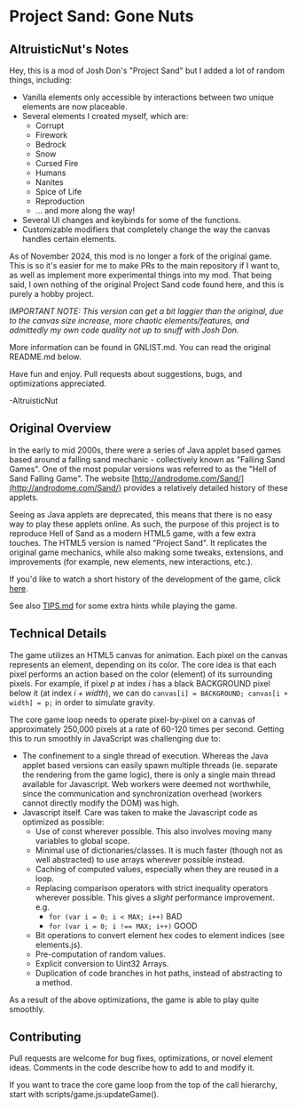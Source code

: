 # Project Sand: Gone Nuts

AltruisticNut's Notes
---------------------

Hey, this is a mod of Josh Don's "Project Sand" but I added a lot of random things, including:

+ Vanilla elements only accessible by interactions between two unique elements are now placeable.
+ Several elements I created myself, which are:
  + Corrupt
  + Firework
  + Bedrock
  + Snow
  + Cursed Fire
  + Humans
  + Nanites
  + Spice of Life
  + Reproduction
  + ... and more along the way!
+ Several UI changes and keybinds for some of the functions.
+ Customizable modifiers that completely change the way the canvas handles certain elements.

As of November 2024, this mod is no longer a fork of the original game. This is so it's easier for me to make PRs to the main repository if I want to, as well as implement more experimental things into my mod. That being said, I own nothing of the original Project Sand code found here, and this is purely a hobby project.

*IMPORTANT NOTE: This version can get a bit laggier than the original, due to the canvas size increase, more chaotic elements/features, and admittedly my own code quality not up to snuff with Josh Don.*

More information can be found in GNLIST.md. You can read the original README.md below.

Have fun and enjoy. Pull requests about suggestions, bugs, and optimizations appreciated.

-AltruisticNut

Original Overview
-----------------

In the early to mid 2000s, there were a series of Java applet based games based around a falling sand mechanic - collectively known as "Falling Sand Games". One of the most popular versions was referred to as the "Hell of Sand Falling Game". The website [http://androdome.com/Sand/](http://androdome.com/Sand/) provides a relatively detailed history of these applets.

Seeing as Java applets are deprecated, this means that there is no easy way to play these applets online. As such, the purpose of this project is to reproduce Hell of Sand as a modern HTML5 game, with a few extra touches. The HTML5 version is named "Project Sand".  It replicates the original game mechanics, while also making some tweaks, extensions, and improvements (for example, new elements, new interactions, etc.).

If you'd like to watch a short history of the development of the game, click [here](https://youtu.be/8J9ljXbWR8k).

See also [TIPS.md](TIPS.md) for some extra hints while playing the game.

Technical Details
-----------------

The game utilizes an HTML5 canvas for animation. Each pixel on the canvas represents an element, depending on its color. The core idea is that each pixel performs an action based on the color (element) of its surrounding pixels. For example, if pixel *p* at index *i* has a black BACKGROUND pixel below it (at index *i + width*), we can do `canvas[i] = BACKGROUND; canvas[i + width] = p;` in order to simulate gravity.

The core game loop needs to operate pixel-by-pixel on a canvas of approximately 250,000 pixels at a rate of 60-120 times per second. Getting this to run smoothly in JavaScript was challenging due to:
+ The confinement to a single thread of execution. Whereas the Java applet based versions can easily spawn multiple threads (ie. separate the rendering from the game logic), there is only a single main thread available for Javascript. Web workers were deemed not worthwhile, since the communication and synchronization overhead (workers cannot directly modify the DOM) was high.
+ Javascript itself. Care was taken to make the Javascript code as optimized as possible:
  + Use of const wherever possible. This also involves moving many variables to global scope.
  + Minimal use of dictionaries/classes. It is much faster (though not as well abstracted) to use arrays wherever possible instead.
  + Caching of computed values, especially when they are reused in a loop.
  + Replacing comparison operators with strict inequality operators wherever possible. This gives a *slight* performance improvement. e.g.
    + `for (var i = 0; i < MAX; i++)` BAD
    + `for (var i = 0; i !== MAX; i++)` GOOD
  + Bit operations to convert element hex codes to element indices (see elements.js).
  + Pre-computation of random values.
  + Explicit conversion to Uint32 Arrays.
  + Duplication of code branches in hot paths, instead of abstracting to a method.

As a result of the above optimizations, the game is able to play quite smoothly.

Contributing
------------
Pull requests are welcome for bug fixes, optimizations, or novel element ideas. Comments in the code describe how to add to and modify it.

If you want to trace the core game loop from the top of the call hierarchy, start with scripts/game.js:updateGame().